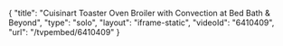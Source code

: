 {
    "title": "Cuisinart Toaster Oven Broiler with Convection at Bed Bath & Beyond",
    "type": "solo",
    "layout": "iframe-static",
    "videoId": "6410409",
    "url": "\/tvpembed\/6410409"
}